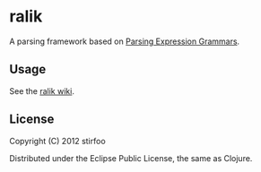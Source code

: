 # ralik

A parsing framework based on [Parsing Expression Grammars](http://en.wikipedia.org/wiki/Parsing_expression_grammar).

## Usage

See the [ralik wiki](http://github.com/ralik/wiki).

## License

Copyright (C) 2012 stirfoo

Distributed under the Eclipse Public License, the same as Clojure.
